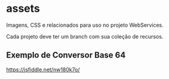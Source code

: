 # assets

Imagens, CSS e relacionados para uso no projeto WebServices.

Cada projeto deve ter um branch com sua coleção de recursos.

## Exemplo de Conversor Base 64

https://jsfiddle.net/nw180k7o/
